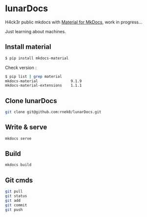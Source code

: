 # lunarDocs

H4ck3r public mkdocs with [Material for MkDocs](https://squidfunk.github.io/mkdocs-material/), work in progress...

Just learning about machines.

## Install material

```bash
$ pip install mkdocs-material
```

Check version :

```bash
$ pip list | grep material
mkdocs-material               9.1.9
mkdocs-material-extensions    1.1.1
```

## Clone lunarDocs

```bash
git clone git@github.com:rnek0/lunarDocs.git
```

## Write & serve

```bash
mkdocs serve
```

## Build

```bash
mkdocs build
```

## Git cmds

```bash
git pull
git status
git add
git commit
git push
```
